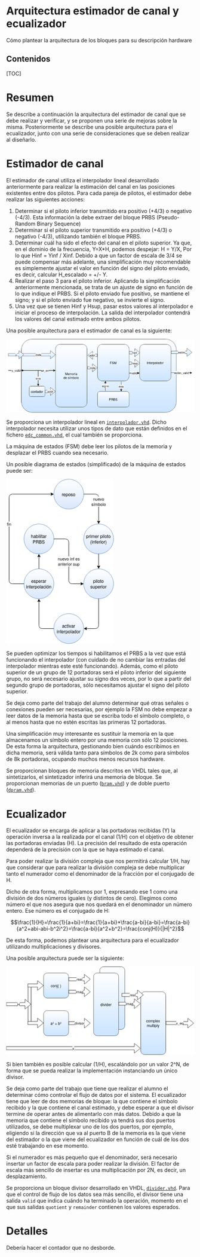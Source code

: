 # Arquitectura estimador de canal y ecualizador

Cómo plantear la arquitectura de los bloques para su descripción hardware

## Contenidos

[TOC]

# Resumen

Se describe a continuación la arquitectura del estimador de canal que se debe realizar y verificar, y se proponen una serie de mejoras sobre la misma. Posteriormente se describe una posible arquitectura para el ecualizador, junto con una serie de consideraciones que se deben realizar al diseñarlo.

# Estimador de canal
El estimador de canal utiliza el interpolador lineal desarrollado anteriormente para realizar la estimación del canal en las posiciones existentes entre dos pilotos. Para cada pareja de pilotos, el estimador debe realizar las siguientes acciones:

1. Determinar si el piloto inferior transmitido era positivo (+4/3) o negativo (-4/3). Esta información la debe extraer del bloque PRBS (Pseudo-Random Binary Sequence)
2. Determinar si el piloto superior transmitido era positivo (+4/3) o negativo (-4/3), utilizando también el bloque PRBS.
3. Determinar cuál ha sido el efecto del canal en el piloto superior. Ya que, en el dominio de la frecuencia, Y=X*H, podemos despejar: H = Y/X, Por lo que Hinf = Yinf / Xinf. Debido a que un factor de escala de 3/4 se puede compensar más adelante, una simplificación muy recomendable es simplemente ajustar el valor en función del signo del piloto enviado, es decir, calcular H_escalado = +/- Y.
4. Realizar el paso 3 para el piloto inferior. Aplicando la simplificación anteriormente mencionada, se trata de un ajuste de signo en función de lo que indique el PRBS. Si el piloto enviado fue positivo, se mantiene el signo; y si el piloto enviado fue negativo, se invierte el signo.
5. Una vez que se tienen Hinf y Hsup, pasar estos valores al interpolador e iniciar el proceso de interpolación. La salida del interpolador contendrá los valores del canal estimado entre ambos pilotos.

Una posible arquitectura para el estimador de canal es la siguiente:

![Arquitectura propuesta para el estimador de canal](Linux/Trabajo/img/arquitecturaestimador.png "Arquitectura propuesta para el estimador de canal")

Se proporciona un interpolador lineal en [``interpolador.vhd``](Linux/Trabajo/interpolador.vhd). Dicho interpolador necesita utilizar unos tipos de dato que están definidos en el fichero [``edc_common.vhd``](Linux/Trabajo/edc_common.vhd), el cual también se proporciona.

La máquina de estados (FSM) debe leer los pilotos de la memoria y desplazar el PRBS cuando sea necesario. 

Un posible diagrama de estados (simplificado) de la máquina de estados puede ser:

![Diagrama de estados (simplificado) del estimador de canal](Linux/Trabajo/img/fsm.png "Diagrama de estados (simplificado) del estimador de canal")

Se pueden optimizar los tiempos si habilitamos el PRBS a la vez que está funcionando el interpolador (con cuidado de no cambiar las entradas del interpolador mientras este esté funcionando). Además, como el piloto superior de un grupo de 12 portadoras será el piloto inferior del siguiente grupo, no será necesario ajustar su signo dos veces, por lo que a partir del segundo grupo de portadoras, sólo necesitamos ajustar el signo del piloto superior.

Se deja como parte del trabajo del alumno determinar qué otras señales o conexiones pueden ser necesarias, por ejemplo la FSM no debe empezar a leer datos de la memoria hasta que se escriba todo el símbolo completo, o al menos hasta que no estén escritas las primeras 12 portadoras.

Una simplificación muy interesante es sustituir la memoria en la que almacenamos un símbolo entero por una memoria con sólo 12 posiciones. De esta forma la arquitectura, gestionando bien cuándo escribimos en dicha memoria, será válida tanto para símbolos de 2k como para símbolos de 8k portadoras, ocupando muchos menos recursos hardware.

Se proporcionan bloques de memoria descritos en VHDL tales que, al sintetizarlos, el sintetizador inferirá una memoria de bloque. Se proporcionan memorias de un puerto ([``bram.vhd``](Linux/Trabajo/bram.vhd)) y de doble puerto ([``dpram.vhd``](Linux/Trabajo/dpram.vhd)).

# Ecualizador

El ecualizador se encarga de aplicar a las portadoras recibidas (Y) la operación inversa a la realizada por el canal (1/H) con el objetivo de obtener las portadoras enviadas (H). La precisión del resultado de esta operación dependerá de la precisión con la que se haya estimado el canal.

Para poder realizar la división compleja que nos permitirá calcular 1/H, hay que considerar que para realizar la división compleja se debe multiplicar tanto el numerador como el denominador de la fracción por el conjugado de H.

Dicho de otra forma, multiplicamos por 1, expresando ese 1 como una división de dos números iguales (y distintos de cero). Elegimos como número el que nos asegura que nos quedará en el denominador un número entero. Ese número es el conjugado de H:

```math
\frac{1}{H}=\frac{1}{a+bi}=\frac{1}{a+bi}*\frac{a-bi}{a-bi}=\frac{a-bi}{a^2+abi-abi-b^2i^2}=\frac{a-bi}{a^2+b^2}=\frac{conj(H)}{|H|^2}
```

De esta forma, podemos plantear una arquitectura para el ecualizador utilizando multiplicaciones y divisores.

Una posible arquitectura puede ser la siguiente:

![Procesado de señal en el ecualizador](Linux/Trabajo/img/arquitecturaecualizador.png "Procesado de señal en el ecualizador")

Si bien también es posible calcular (1/H), escalándolo por un valor 2^N, de forma que se pueda realizar la implementación instanciando un único divisor.

Se deja como parte del trabajo que tiene que realizar el alumno el determinar cómo controlar el flujo de datos por el sistema. El ecualizador tiene que leer de dos memorias de bloque: la que contiene el símbolo recibido y la que contiene el canal estimado, y debe esperar a que el divisor termine de operar antes de alimentarlo con más datos. Debido a que la memoria que contiene el símbolo recibido ya tendrá sus dos puertos utilizados, se debe multiplexar uno de los dos puertos, por ejemplo, eligiendo si la dirección que va al puerto B de la memoria es la que viene del estimador o la que viene del ecualizador en función de cuál de los dos esté trabajando en ese momento.

Si el numerador es más pequeño que el denominador, será necesario insertar un factor de escala para poder realizar la división. El factor de escala más sencillo de insertar es una multiplicación por 2N, es decir, un desplazamiento.

Se proporciona un bloque divisor desarrollado en VHDL, [``divider.vhd``](Linux/Trabajo/divider.vhd). Para que el control de flujo de los datos sea más sencillo, el divisor tiene una salida ``valid`` que indica cuándo ha terminado la operación, momento en el que sus salidas ``quotient`` y ``remainder`` contienen los valores esperados.





# Detalles

Debería hacer el contador que no desborde.
